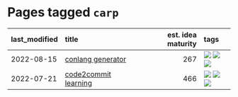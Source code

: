 # Pages tagged `carp`

|last_modified|title|est. idea maturity|tags
|:---|:---|---:|:---|
|2022-08-15|[conlang generator](../conlang_lm.md)|267|[![](https://img.shields.io/badge/tag-carp-587798)](../tags/carp.md) [![](https://img.shields.io/badge/tag-dataset-683f3)](../tags/dataset.md) [![](https://img.shields.io/badge/tag-experimental-d5ffe)](../tags/experimental.md)|
|2022-07-21|[code2commit learning](../code2commit-learning.md)|466|[![](https://img.shields.io/badge/tag-carp-587798)](../tags/carp.md) [![](https://img.shields.io/badge/tag-experimental-d5ffe)](../tags/experimental.md) [![](https://img.shields.io/badge/tag-foundation-b4243e)](../tags/foundation.md)|